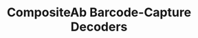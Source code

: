 ---
title: CompositeAb Barcode-Capture Decoders
description: 
layout: list-apis.html
automenu:
  items:
    - title: Related Pages
      items:
        - title: Back to Decoders Page
          url: ../toc_decoders
        - title: Back to Main API Page
          url: ../../../api
        - title: Compatibility Matrix
          url: ../../../guide/compatibility
        - title: Migration Guides
          url: ../../../guide
    - title: RhoElements 2.x Decoder APIs
      items:
        - title: CompositeAb
          url: ../composite_ab
        - title: CompositeAbUccLinkMode
          url: ../compositeAbUccLinkMode
        - title: CompositeAbUseUpcPreambleCheckDigitRules
          url: ../compositeAbUseUpcPreambleCheckDigitRules
---